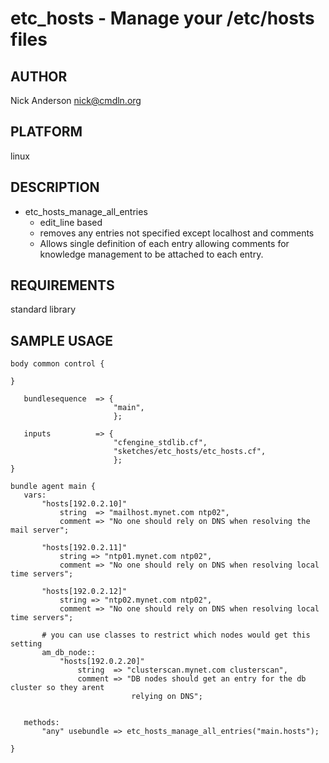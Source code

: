 # etc_hosts - Manage your /etc/hosts files
## AUTHOR
Nick Anderson <nick@cmdln.org>

## PLATFORM
linux

## DESCRIPTION
* etc_hosts_manage_all_entries
    - edit_line based
    - removes any entries not specified except localhost and comments
    - Allows single definition of each entry allowing comments for 
      knowledge management to be attached to each entry.


## REQUIREMENTS
standard library

## SAMPLE USAGE
    body common control {

    }

       bundlesequence  => {
                           "main",
                           };

       inputs          => {
                           "cfengine_stdlib.cf",
                           "sketches/etc_hosts/etc_hosts.cf",
                           };
    }

    bundle agent main {
       vars:
           "hosts[192.0.2.10]"
               string  => "mailhost.mynet.com ntp02",
               comment => "No one should rely on DNS when resolving the mail server";

           "hosts[192.0.2.11]"
               string => "ntp01.mynet.com ntp02",
               comment => "No one should rely on DNS when resolving local time servers";

           "hosts[192.0.2.12]"
               string => "ntp02.mynet.com ntp02",
               comment => "No one should rely on DNS when resolving local time servers";

           # you can use classes to restrict which nodes would get this setting
           am_db_node::
               "hosts[192.0.2.20]"
                   string  => "clusterscan.mynet.com clusterscan",
                   comment => "DB nodes should get an entry for the db cluster so they arent
                               relying on DNS";


       methods:
           "any" usebundle => etc_hosts_manage_all_entries("main.hosts");

    }


